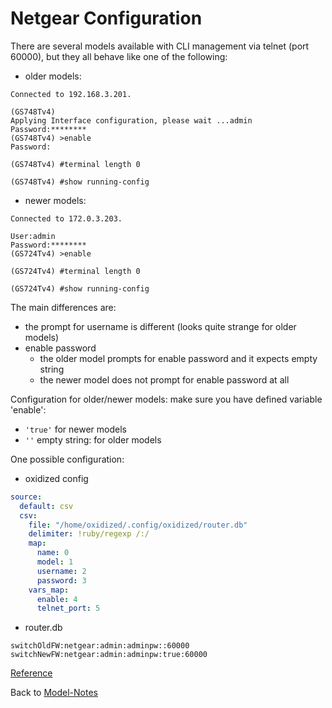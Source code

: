 Netgear Configuration
=====================

There are several models available with CLI management via telnet (port 60000), but they all behave like one of the following:
- older models:
```
Connected to 192.168.3.201.

(GS748Tv4)
Applying Interface configuration, please wait ...admin
Password:********
(GS748Tv4) >enable
Password:

(GS748Tv4) #terminal length 0

(GS748Tv4) #show running-config
```

- newer models:
```
Connected to 172.0.3.203.

User:admin
Password:********
(GS724Tv4) >enable

(GS724Tv4) #terminal length 0

(GS724Tv4) #show running-config
```

The main differences are:
- the prompt for username is different (looks quite strange for older models)
- enable password
  - the older model prompts for enable password and it expects empty string
  - the newer model does not prompt for enable password at all

Configuration for older/newer models: make sure you have defined variable 'enable':
- `'true'` for newer models
- `''` empty string: for older models

One possible configuration:
- oxidized config
```yaml
source:
  default: csv
  csv:
    file: "/home/oxidized/.config/oxidized/router.db"
    delimiter: !ruby/regexp /:/
    map:
      name: 0
      model: 1
      username: 2
      password: 3
    vars_map:
      enable: 4
      telnet_port: 5
```
- router.db
```
switchOldFW:netgear:admin:adminpw::60000
switchNewFW:netgear:admin:adminpw:true:60000
```

[Reference](https://github.com/ytti/oxidized/pull/1268)

Back to [Model-Notes](README.md)
